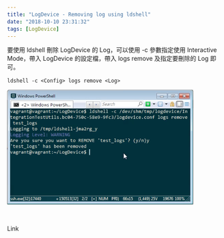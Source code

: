 ```yaml
---
title: "LogDevice - Removing log using ldshell"
date: "2018-10-10 23:31:32"
tags: [LogDevice]
---
```



要使用 ldshell 刪除 LogDevice 的 Log，可以使用 -c 參數指定使用 Interactive Mode，帶入  LogDevice 的設定檔，帶入 logs remove 及指定要刪除的 Log 即可。  

<!-- More -->

    ldshell -c <Config> logs remove <Log>

![1.png](1.png)

<br/>


Link
